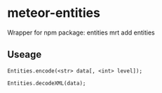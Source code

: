 # meteor-entities
Wrapper for npm package: entities
    mrt add entities

## Useage
    Entities.encode(<str> data[, <int> level]);
       
    Entities.decodeXML(data);